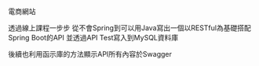 電商網站

透過線上課程一步步
從不會Spring到可以用Java寫出一個以RESTful為基礎搭配Spring Boot的API
並透過API Test寫入到MySQL資料庫

後續也利用函示庫的方法顯示API所有內容於Swagger

